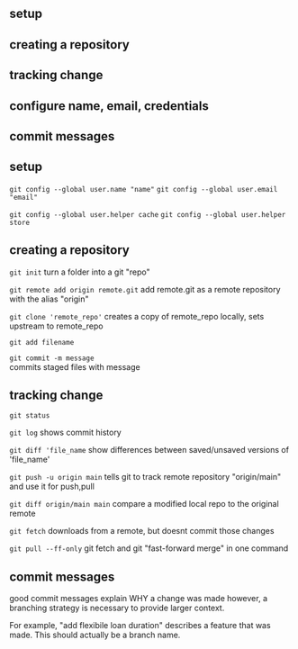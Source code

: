 ## setup
## creating a repository
## tracking change
## configure name, email, credentials
## commit messages
























## setup

`git config --global user.name "name"`
`git config --global user.email "email"`

`git config --global user.helper cache`
`git config --global user.helper store`














## creating a repository

`git init`                  turn a folder into a git "repo"

`git remote add origin remote.git`
add remote.git as a remote repository with the alias "origin"

`git clone 'remote_repo'`
creates a copy of remote_repo locally, sets upstream to remote_repo

`git add filename`

`git commit -m message`     
commits staged files with message







## tracking change
`git status`


`git log`
shows commit history

`git diff 'file_name`
show differences between saved/unsaved versions of 'file_name'

`git push -u origin main`
tells git to track remote repository "origin/main" 
and use it for push,pull

`git diff origin/main main`
compare a modified local repo to the original remote

`git fetch`
downloads from a remote, but doesnt commit those changes

`git pull --ff-only`
git fetch and git "fast-forward merge" in one command









## commit messages
good commit messages explain WHY a change was made
however, a branching strategy is necessary to provide
larger context.

For example, "add flexibile loan duration" describes a
feature that was made. This should actually be a branch
name.
